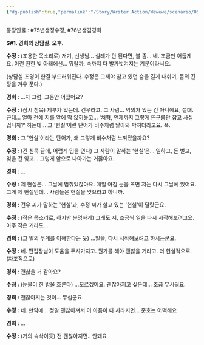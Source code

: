 ```yaml
---
{"dg-publish":true,"permalink":"/Story/Writer Action/Wewewe/scenario/05. 현실과 아주 멀리에 있는 사람/"}
---
```


등장인물 : #75년생정수정, #76년생김경희

**S#1. 경희의 상담실. 오후.**

**수정 :** (조용한 목소리로) 저기, 선생님... 실례가 안 된다면, 불 좀... 네. 조금만 어둡게요. 이런 환한 빛 아래에선... 뭐랄까, 속까지 다 발가벗겨지는 기분이라서요.

(상담실 조명이 한결 부드러워진다. 수정은 그제야 참고 있던 숨을 길게 내쉬며, 몸의 긴장을 겨우 푼다.)

**경희 :** ...자 그럼, 그동안 어땠어요?

**수정 :** (잠시 침묵) 제부가 있는데. 건우라고. 그 사람... 악의가 있는 건 아니에요, 절대. 근데... 얼마 전에 저를 앞에 딱 앉혀놓고... '처형, 언제까지 그렇게 뜬구름만 잡고 사실 겁니까?' 하는데... 그 '현실'이란 단어가 비수처럼 날아와 박히더라고요. 푹.

**경희 :** 그 '현실'이라는 단어가, 왜 그렇게 비수처럼 느껴졌을까요?

**수정 :** (긴 침묵 끝에, 어렵게 입을 연다) 그 사람이 말하는 ‘현실’은… 일하고, 돈 벌고, 잊을 건 잊고… 그렇게 앞으로 나아가는 거잖아요.

**경희 :** ...

**수정 :** 제 현실은… 그날에 멈춰있잖아요. 매일 아침 눈을 뜨면 저는 다시 그날에 있어요. 그게 제 현실인데... 사람들은 현실을 잊으라고 하니까.

**경희 :** 건우 씨가 말하는 '현실'과, 수정 씨가 살고 있는 '현실'이 달랐군요.

**수정 :** (작은 목소리로, 하지만 분명하게) 그래도 저, 조금씩 일을 다시 시작해보려고요. 아주 작은 거라도…

**경희 :** (그 말의 무게를 이해한다는 듯) …일을, 다시 시작해보려고 하시는군요.

**수정 :** 네. 편집장님이 도움을 주셔가지고. 뭔가를 해야 괜찮을 거라고. 더 현실적으로. (자조적으로) 

**경희 :** 괜찮을 거 같아요?

**수정 :** (눈물이 한 방울 흐른다) …모르겠어요. 괜찮아지고 싶은데… 조금 무서워요.

**경희 :** 괜찮아지는 것이… 무섭군요.

**수정 :** 네. 만약에… 정말 괜찮아져서 이 아픔이 다 사라지면… 준호는 어떡해요

**경희 :** ...

**수정 :** (거의 속삭이듯) 전 괜찮아지면.. 안돼요 